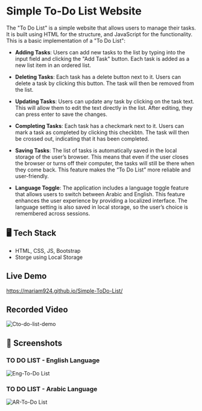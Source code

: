 
# Simple To-Do List Website


The "To Do List" is a simple website that allows users to manage their tasks. It is built using HTML for the structure, and JavaScript for the functionality. This is a basic implementation of a "To Do List":

- **Adding Tasks**: Users can add new tasks to the list by typing into the input field and clicking the "Add Task" button. Each task is added as a new list item in an ordered list.

- **Deleting Tasks**: Each task has a delete button next to it. Users can delete a task by clicking this button. The task will then be removed from the list.

- **Updating Tasks**: Users can update any task by clicking on the task text. This will allow them to edit the text directly in the list. After editing, they can press enter to save the changes.

- **Completing Tasks**: Each task has a checkmark next to it. Users can mark a task as completed by clicking this checkbtn. The task will then be crossed out, indicating that it has been completed.

- **Saving Tasks**: The list of tasks is automatically saved in the local storage of the user’s browser. This means that even if the user closes the browser or turns off their computer, the tasks will still be there when they come back. This feature makes the “To Do List” more reliable and user-friendly.

- **Language Toggle**: The application includes a language toggle feature that allows users to switch between Arabic and English. This feature enhances the user experience by providing a localized interface. The language setting is also saved in local storage, so the user’s choice is remembered across sessions.

 ## 🖥️ Tech Stack

- HTML, CSS, JS, Bootstrap
- Storge using Local Storage

## Live Demo

https://mariam924.github.io/Simple-ToDo-List/

## Recorded Video

![Cto-do-list-demo](./demo/demo-Gif.gif)


## 📂 Screenshots
### TO DO LIST - English Language 
![Eng-To-Do List](https://i.imgur.com/CvLfPIj.png)

### TO DO LIST - Arabic Language 
![AR-To-Do List](https://i.imgur.com/6isAIQA.png)


